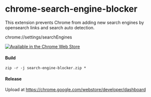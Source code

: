 # chrome-search-engine-blocker
This extension prevents Chrome from adding new search engines by opensearch links and search auto detection.

chrome://settings/searchEngines

[![Available in the Chrome Web Store](https://storage.googleapis.com/chrome-gcs-uploader.appspot.com/image/WlD8wC6g8khYWPJUsQceQkhXSlv1/tbyBjqi7Zu733AAKA5n4.png "Available in the Chrome Web Store")](https://chrome.google.com/webstore/detail/___/___)


#### Build
`zip -r -j search-engine-blocker.zip *`

#### Release
Upload at https://chrome.google.com/webstore/developer/dashboard

